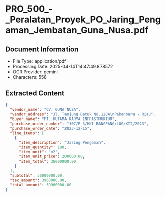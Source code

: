 # PRO_500_-_Peralatan_Proyek_PO_Jaring_Pengaman_Jembatan_Guna_Nusa.pdf

## Document Information
- File Type: application/pdf
- Processing Date: 2025-04-14T14:47:49.878572
- OCR Provider: gemini
- Characters: 558

## Extracted Content

```json
{
  "vendor_name": "CV. GUNA NUSA",
  "vendor_address": "Jl. Tanjung Datuk No.128A\nPekanbaru - Riau",
  "buyer_name": "PT. HUTAMA KARYA INFRASTRUKTUR",
  "purchase_order_number": "107/P-3/HKI-BANGPANG/LOG/XII/2023",
  "purchase_order_date": "2023-12-15",
  "line_items": [
    {
      "item_description": "Jaring Pengaman",
      "item_quantity": 180,
      "item_unit": "m2",
      "item_unit_price": 200000.00,
      "item_total": 36000000.00
    }
  ],
  "subtotal": 36000000.00,
  "tax_amount": 3960000.00,
  "total_amount": 39960000.00
}
```

 
